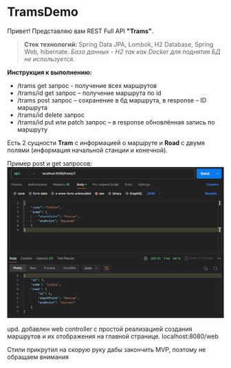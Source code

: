 # TramsDemo

Привет! Представляю вам REST Full API **"Trams"**.

> **Стек технологий:** Spring Data JPA, Lombok, H2 Database, Spring Web, hibernate.
*База данных - H2 так как Docker для поднятия БД не используется.*

**Инструкция к выполнению:**
- /trams  get  запрос - получение всех маршрутов
- /trams/id  get  запрос – получение маршрута по  id
- /trams  post  запрос – сохранение в бд маршрута, в  response  –  ID  маршрута
- /trams/id  delete  запрос
- /trams/id  put  или  patch  запрос – в  response  обновлённая запись по маршруту

Есть 2 сущности **Tram** с информацией о маршруте и **Road** с двумя полями (информация начальной станции и конечной).

Пример post и get запросов:
![Postman](Screenshot_3.jpg)

upd. добавлен web controller с простой реализацией создания маршрутов и их отображения на главной странице.
localhost:8080/web

Стили прикрутил на скорую руку дабы закончить MVP, поэтому не обращаем внимания